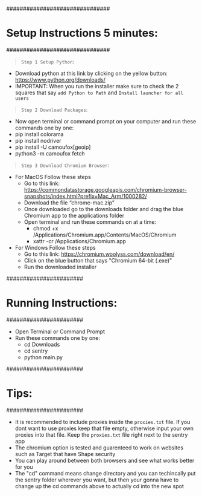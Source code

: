 ###############################
# Setup Instructions 5 minutes:
###############################

> `Step 1 Setup Python`:
- Download python at this link by clicking on the yellow button: https://www.python.org/downloads/
- IMPORTANT: When you run the installer make sure to check the 2 squares that say `add Python to Path` and `Install launcher for all users`

> `Step 2 Download Packages`:
- Now open terminal or command prompt on your computer and run these commands one by one:
- pip install colorama
- pip install nodriver
- pip install -U camoufox[geoip]
- python3 -m camoufox fetch

> `Step 3 Download Chromium Browser`:
- For MacOS Follow these steps
    - Go to this link: https://commondatastorage.googleapis.com/chromium-browser-snapshots/index.html?prefix=Mac_Arm/1000282/
    - Download the file “chrome-mac.zip”
    - Once downloaded go to the downloads folder and drag the blue Chromium app to the applications folder
    - Open terminal and run these commands on at a time:
        - chmod +x /Applications/Chromium.app/Contents/MacOS/Chromium
        - xattr -cr /Applications/Chromium.app
- For Windows Follow these steps
    - Go to this link: https://chromium.woolyss.com/download/en/
    - Click on the blue button that says "Chromium 64-bit (.exe)"
    - Run the downloaded installer

#######################
# Running Instructions:
#######################

- Open Terminal or Command Prompt
- Run these commands one by one:
    - cd Downloads
    - cd sentry
    - python main.py

#######################
# Tips:
#######################

- It is recommended to include proxies inside the `proxies.txt` file. If you dont want to use proxies keep that file empty, otherwise input your own proxies into that file. Keep the `proxies.txt` file right next to the sentry app
- The chromium option is tested and guarenteed to work on websites such as Target that have Shape security
- You can play around between both browsers and see what works better for you
- The "cd" command means change directory and you can techincally put the sentry folder wherever you want, but then your gonna have to change up the cd commands above to actually cd into the new spot
